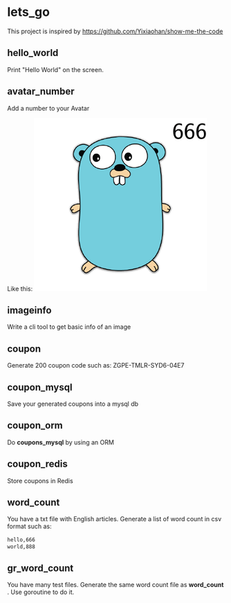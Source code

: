 # lets_go

This project is inspired by https://github.com/Yixiaohan/show-me-the-code

## hello_world

Print "Hello World" on the screen.

## avatar_number

Add a number to your Avatar

Like this:
![avatar](https://raw.githubusercontent.com/yuliji/lets_go/master/avatar_number/out.png)

## imageinfo

Write a cli tool to get basic info of an image

## coupon

Generate 200 coupon code such as: ZGPE-TMLR-SYD6-04E7

## coupon_mysql

Save your generated coupons into a mysql db

## coupon_orm

Do **coupons_mysql** by using an ORM

## coupon_redis

Store coupons in Redis

## word_count

You have a txt file with English articles. Generate a list of word count in csv format such as:
```csv
hello,666
world,888
```
## gr_word_count

You have many test files. Generate the same word count file as **word_count** . Use goroutine to do it.

